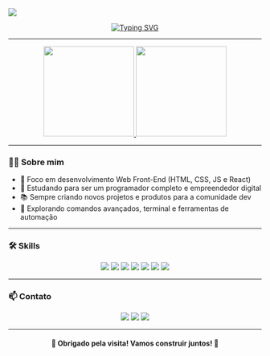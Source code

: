<img src="https://user-images.githubusercontent.com/52347812/137624699-ce6bb7ee-eb84-46f1-ac69-c4b78b22db90.png" style="display: block; margin: 0 auto;">

<div align="center">

[![Typing SVG](https://readme-typing-svg.herokuapp.com?font=Fira+Code&pause=1000&color=00BFFF&center=true&vCenter=true&random=false&width=700&lines=Fala%2C+devs!+Seja+bem-vindo(a)+ao+meu+perfil;Meu+nome+é+Vanilson;Sou+desenvolvedor+Front-End+apaixonado+por+tecnologia)](https://git.io/typing-svg)

</div>


---

<div align="center">
  <a href="https://github.com/vanilson05">
    <img height="180em" src="https://github-readme-stats.vercel.app/api?username=vanilson05&show_icons=true&theme=tokyonight&include_all_commits=true&count_private=true"/>
    <img height="180em" src="https://github-readme-stats.vercel.app/api/top-langs/?username=vanilson05&layout=compact&langs_count=7&theme=tokyonight"/>
  </a>
</div>

---

### 👨‍💻 Sobre mim

- 🚀 Foco em desenvolvimento Web Front-End (HTML, CSS, JS e React)
- 🎯 Estudando para ser um programador completo e empreendedor digital
- 📚 Sempre criando novos projetos e produtos para a comunidade dev
- 🧠 Explorando comandos avançados, terminal e ferramentas de automação

---

### 🛠️ Skills

<div align="center">
  <img src="https://img.shields.io/badge/HTML5-E34F26?style=for-the-badge&logo=html5&logoColor=white"/>
  <img src="https://img.shields.io/badge/CSS3-1572B6?style=for-the-badge&logo=css3&logoColor=white"/>
  <img src="https://img.shields.io/badge/JavaScript-F7DF1E?style=for-the-badge&logo=javascript&logoColor=black"/>
  <img src="https://img.shields.io/badge/React-61DAFB?style=for-the-badge&logo=react&logoColor=black"/>
  <img src="https://img.shields.io/badge/TailwindCSS-06B6D4?style=for-the-badge&logo=tailwind-css&logoColor=white"/>
  <img src="https://img.shields.io/badge/Figma-000000?style=for-the-badge&logo=figma&logoColor=white"/>
  <img src="https://img.shields.io/badge/Git-F05032?style=for-the-badge&logo=git&logoColor=white"/>
</div>

---

### 📫 Contato

<p align="center">
  <a href="https://instagram.com/seuusuario"><img src="https://img.shields.io/badge/Instagram-%23E4405F?style=for-the-badge&logo=instagram&logoColor=white"/></a>
  <a href="https://www.linkedin.com/in/seuusuario"><img src="https://img.shields.io/badge/LinkedIn-%230077B5?style=for-the-badge&logo=linkedin&logoColor=white"/></a>
  <a href="mailto:seuemail@gmail.com"><img src="https://img.shields.io/badge/Email-D14836?style=for-the-badge&logo=gmail&logoColor=white"/></a>
</p>

---

<h4 align="center">🚀 Obrigado pela visita! Vamos construir juntos! 🚀</h4>


